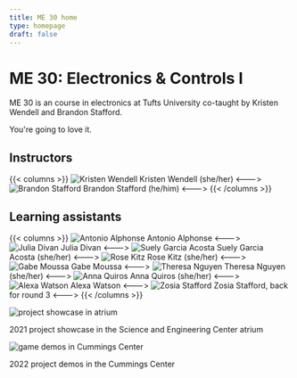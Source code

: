 ```yaml
---
title: ME 30 home
type: homepage
draft: false
---
```


# ME 30: Electronics & Controls I

ME 30 is an course in electronics at Tufts University co-taught by Kristen Wendell and Brandon Stafford.

You're going to love it.

## Instructors

{{< columns >}}
![Kristen Wendell](/img/kristen-wendell.jpg)
Kristen Wendell (she/her)
<--->
![Brandon Stafford](/img/brandon-stafford.jpg)
Brandon Stafford (he/him)
<--->
{{< /columns >}}

## Learning assistants

{{< columns >}}
![Antonio Alphonse](/img/Antonio.jpg)
Antonio Alphonse 
<--->
![Julia Divan](/img/Julia.jpg)
Julia Divan
<--->
![Suely Garcia Acosta](/img/Suely.jpg)
Suely Garcia Acosta (she/her) 
<--->
![Rose Kitz](/img/Rose.jpg)
Rose Kitz (she/her)
<--->
![Gabe Moussa](/img/Gabe.jpg)
Gabe Moussa
<--->
![Theresa Nguyen](/img/Theresa.jpg)
Theresa Nguyen (she/her)
<--->
![Anna Quiros](/img/Anna.jpg)
Anna Quiros (she/her)
<--->
![Alexa Watson](/img/Alexa.jpg)
Alexa Watson
<--->
![Zosia Stafford](/img/Zosia.jpg)
Zosia Stafford, back for round 3
<--->
{{< /columns >}}



![project showcase in atrium](/img/atrium-project-showcase-2021-11-16.jpg)

2021 project showcase in the Science and Engineering Center atrium

![game demos in Cummings Center](/img/GameDemos_2022.JPG)

2022 project demos in the Cummings Center
